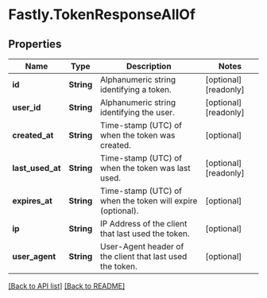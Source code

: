 # Fastly.TokenResponseAllOf

## Properties

Name | Type | Description | Notes
------------ | ------------- | ------------- | -------------
**id** | **String** | Alphanumeric string identifying a token. | [optional] [readonly] 
**user_id** | **String** | Alphanumeric string identifying the user. | [optional] [readonly] 
**created_at** | **String** | Time-stamp (UTC) of when the token was created. | [optional] 
**last_used_at** | **String** | Time-stamp (UTC) of when the token was last used. | [optional] [readonly] 
**expires_at** | **String** | Time-stamp (UTC) of when the token will expire (optional). | [optional] 
**ip** | **String** | IP Address of the client that last used the token. | [optional] 
**user_agent** | **String** | User-Agent header of the client that last used the token. | [optional] 



[[Back to API list]](../../README.md#endpoints) [[Back to README]](../../README.md)
